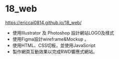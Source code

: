 # 18_web
https://ericcai0814.github.io/18_web/
- 使用Illustrator 及 Photoshop 設計網站LOGO及樣式
- 使用Figma設計wireframe&Mockup 。
- 使用HTML、CSS切板，並使用JavaScript
- 製作網頁互動效果以完成RWD響應式網站。
